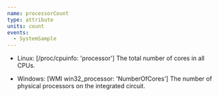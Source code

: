 ```yaml
---
name: processorCount
type: attribute
units: count
events:
  - SystemSample
---
```


* Linux: [/proc/cpuinfo: 'processor'] The total number of cores in all CPUs.

* Windows: [WMI win32_processor: 'NumberOfCores'] The number of physical processors on the integrated circuit.